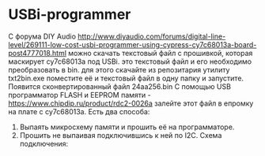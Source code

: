 # USBi-programmer
С форума DIY Audio http://www.diyaudio.com/forums/digital-line-level/269111-low-cost-usbi-programmer-using-cypress-cy7c68013a-board-post4777018.html можно скачать текстовый файл с прошивкой, которая маскирует cy7c68013a под USBi.
это текстовый файл и его необходимо преобразовать в bin.
для этого скачайте из репозитария утилиту txt2bin.exe поместите её и текстовый файл в одну папку и запустите. Появится сконвертированный файл  24aa256.bin
С помощью USB программатор FLASH и EEPROM памяти - https://www.chipdip.ru/product/rdc2-0026a залейте этот файл в епромку на плате с cy7c68013a.
Есть два способа:
1.	Выпаять микросхему памяти и прошить её на программаторе. 
2.	Прошить не выпаивая подключившись к ней по I2C. 
Схема подключения:
